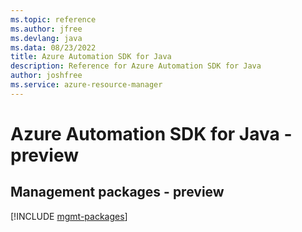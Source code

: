 ```yaml
---
ms.topic: reference
ms.author: jfree
ms.devlang: java
ms.data: 08/23/2022
title: Azure Automation SDK for Java
description: Reference for Azure Automation SDK for Java
author: joshfree
ms.service: azure-resource-manager
---
```

# Azure Automation SDK for Java - preview

## Management packages - preview
[!INCLUDE [mgmt-packages](automation-mgmt-index.md)]